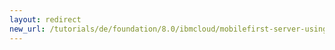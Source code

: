 ```yaml
---
layout: redirect
new_url: /tutorials/de/foundation/8.0/ibmcloud/mobilefirst-server-using-scripts-lbp/
---
```

